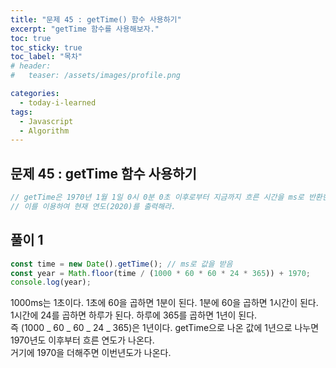 ```yaml
---
title: "문제 45 : getTime() 함수 사용하기"
excerpt: "getTime 함수를 사용해보자."
toc: true
toc_sticky: true
toc_label: "목차"
# header:
#   teaser: /assets/images/profile.png

categories:
  - today-i-learned
tags:
  - Javascript
  - Algorithm
---
```


## 문제 45 : getTime 함수 사용하기

```js
// getTime은 1970년 1월 1일 0시 0분 0초 이후로부터 지금까지 흐른 시간을 ms로 반환한다.
// 이를 이용하여 현재 연도(2020)를 출력해라.
```

## 풀이 1

```js
const time = new Date().getTime(); // ms로 값을 받음
const year = Math.floor(time / (1000 * 60 * 60 * 24 * 365)) + 1970;
console.log(year);
```

1000ms는 1초이다. 1초에 60을 곱하면 1분이 된다. 1분에 60을 곱하면 1시간이 된다.  
1시간에 24를 곱하면 하루가 된다. 하루에 365를 곱하면 1년이 된다.  
즉 (1000 _ 60 _ 60 _ 24 _ 365)은 1년이다. getTime으로 나온 값에 1년으로 나누면 1970년도 이후부터 흐른 연도가 나온다.  
거기에 1970을 더해주면 이번년도가 나온다.
